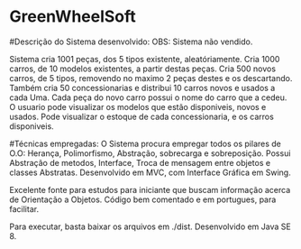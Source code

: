 # GreenWheelSoft
#Descrição do Sistema desenvolvido:
OBS: Sistema não vendido.

Sistema cria 1001 peças, dos 5 tipos existente, aleatóriamente. 
Cria 1000 carros, de 10 modelos existentes, a partir destas peças. 
Cria 500 novos carros, de 5 tipos, removendo no maximo 2 peças destes e os descartando. 
Também cria 50 concessionarias e distribui 10 carros novos e usados a cada Uma. 
Cada peça do novo carro possui o nome do carro que a cedeu.
O usuario pode visualizar os modelos que estão disponiveis, novos e usados. 
Pode visualizar o estoque de cada concessionaria, e os carros disponiveis.

#Técnicas empregadas:
O Sistema procura empregar todos os pilares de O.O: Herança, Polimorfismo, Abstração, sobrecarga e sobreposição.
Possui Abstração de metodos, Interface, Troca de mensagem entre objetos e classes Abstratas. 
Desenvolvido em MVC, com Interface Gráfica em Swing.

Excelente fonte para estudos para iniciante que buscam informação acerca de Orientação a Objetos. 
Código bem comentado e em portugues, para facilitar.

Para executar, basta baixar os arquivos em ./dist. Desenvolvido em Java SE 8.

